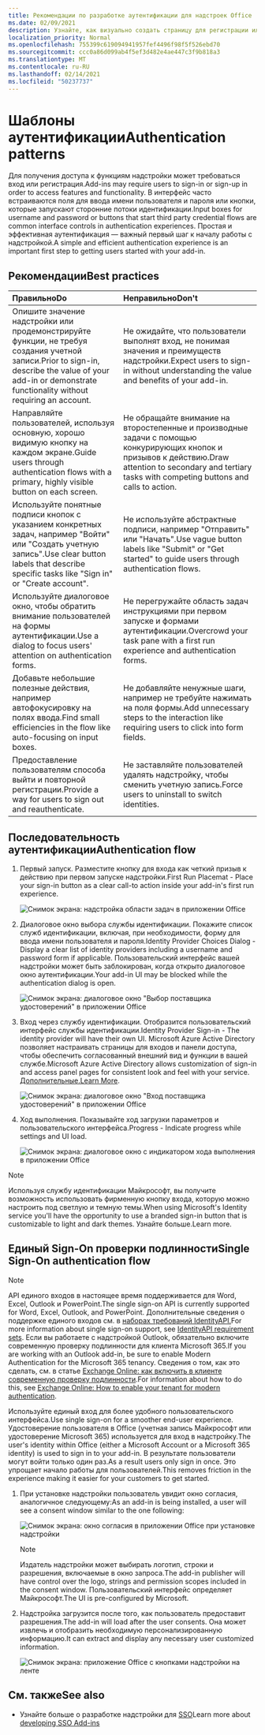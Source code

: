 ```yaml
---
title: Рекомендации по разработке аутентификации для надстроек Office
ms.date: 02/09/2021
description: Узнайте, как визуально создать страницу для регистрации или регистрации в надстройки Office.
localization_priority: Normal
ms.openlocfilehash: 755399c619094941957fef4496f98f5f526ebd70
ms.sourcegitcommit: ccc0a86d099ab4f5ef3d482e4ae447c3f9b818a3
ms.translationtype: MT
ms.contentlocale: ru-RU
ms.lasthandoff: 02/14/2021
ms.locfileid: "50237737"
---
```

# <a name="authentication-patterns"></a><span data-ttu-id="6230f-103">Шаблоны аутентификации</span><span class="sxs-lookup"><span data-stu-id="6230f-103">Authentication patterns</span></span>

<span data-ttu-id="6230f-104">Для получения доступа к функциям надстройки может требоваться вход или регистрация.</span><span class="sxs-lookup"><span data-stu-id="6230f-104">Add-ins may require users to sign-in or sign-up in order to access features and functionality.</span></span> <span data-ttu-id="6230f-105">В интерфейс часто встраиваются поля для ввода имени пользователя и пароля или кнопки, которые запускают сторонние потоки идентификации.</span><span class="sxs-lookup"><span data-stu-id="6230f-105">Input boxes for username and password or buttons that start third party credential flows are common interface controls in authentication experiences.</span></span> <span data-ttu-id="6230f-106">Простая и эффективная аутентификация — важный первый шаг к началу работы с надстройкой.</span><span class="sxs-lookup"><span data-stu-id="6230f-106">A simple and efficient authentication experience is an important first step to getting users started with your add-in.</span></span>

## <a name="best-practices"></a><span data-ttu-id="6230f-107">Рекомендации</span><span class="sxs-lookup"><span data-stu-id="6230f-107">Best practices</span></span>

|<span data-ttu-id="6230f-108">Правильно</span><span class="sxs-lookup"><span data-stu-id="6230f-108">Do</span></span>|<span data-ttu-id="6230f-109">Неправильно</span><span class="sxs-lookup"><span data-stu-id="6230f-109">Don't</span></span>|
|:----|:----|
|<span data-ttu-id="6230f-110">Опишите значение надстройки или продемонстрируйте функции, не требуя создания учетной записи.</span><span class="sxs-lookup"><span data-stu-id="6230f-110">Prior to sign-in, describe the value of your add-in or demonstrate functionality without requiring an account.</span></span> |<span data-ttu-id="6230f-111">Не ожидайте, что пользователи выполнят вход, не понимая значения и преимуществ надстройки.</span><span class="sxs-lookup"><span data-stu-id="6230f-111">Expect users to sign-in without understanding the value and benefits of your add-in.</span></span>|
|<span data-ttu-id="6230f-112">Направляйте пользователей, используя основную, хорошо видимую кнопку на каждом экране.</span><span class="sxs-lookup"><span data-stu-id="6230f-112">Guide users through authentication flows with a primary, highly visible button on each screen.</span></span> |<span data-ttu-id="6230f-113">Не обращайте внимание на второстепенные и производные задачи с помощью конкурирующих кнопок и призывов к действию.</span><span class="sxs-lookup"><span data-stu-id="6230f-113">Draw attention to secondary and tertiary tasks with competing buttons and calls to action.</span></span>|
|<span data-ttu-id="6230f-114">Используйте понятные подписи кнопок с указанием конкретных задач, например "Войти" или "Создать учетную запись".</span><span class="sxs-lookup"><span data-stu-id="6230f-114">Use clear button labels that describe specific tasks like "Sign in" or "Create account".</span></span> |<span data-ttu-id="6230f-115">Не используйте абстрактные подписи, например "Отправить" или "Начать".</span><span class="sxs-lookup"><span data-stu-id="6230f-115">Use vague button labels like "Submit" or "Get started" to guide users through authentication flows.</span></span>|
|<span data-ttu-id="6230f-116">Используйте диалоговое окно, чтобы обратить внимание пользователей на формы аутентификации.</span><span class="sxs-lookup"><span data-stu-id="6230f-116">Use a dialog to focus users' attention on authentication forms.</span></span> |<span data-ttu-id="6230f-117">Не перегружайте область задач инструкциями при первом запуске и формами аутентификации.</span><span class="sxs-lookup"><span data-stu-id="6230f-117">Overcrowd your task pane with a first run experience and authentication forms.</span></span>|
|<span data-ttu-id="6230f-118">Добавьте небольшие полезные действия, например автофокусировку на полях ввода.</span><span class="sxs-lookup"><span data-stu-id="6230f-118">Find small efficiencies in the flow like auto-focusing on input boxes.</span></span> |<span data-ttu-id="6230f-119">Не добавляйте ненужные шаги, например не требуйте нажимать на поля формы.</span><span class="sxs-lookup"><span data-stu-id="6230f-119">Add unnecessary steps to the interaction like requiring users to click into form fields.</span></span>|
|<span data-ttu-id="6230f-120">Предоставление пользователям способа выйти и повторной регистрации.</span><span class="sxs-lookup"><span data-stu-id="6230f-120">Provide a way for users to sign out and reauthenticate.</span></span> |<span data-ttu-id="6230f-121">Не заставляйте пользователей удалять надстройку, чтобы сменить учетную запись.</span><span class="sxs-lookup"><span data-stu-id="6230f-121">Force users to uninstall to switch identities.</span></span>|

## <a name="authentication-flow"></a><span data-ttu-id="6230f-122">Последовательность аутентификации</span><span class="sxs-lookup"><span data-stu-id="6230f-122">Authentication flow</span></span>

1. <span data-ttu-id="6230f-123">Первый запуск. Разместите кнопку для входа как четкий призыв к действию при первом запуске надстройки.</span><span class="sxs-lookup"><span data-stu-id="6230f-123">First Run Placemat - Place your sign-in button as a clear call-to action inside your add-in's first run experience.</span></span>

    ![Снимок экрана: надстройка области задач в приложении Office](../images/add-in-fre-value-placemat.png)

1. <span data-ttu-id="6230f-125">Диалоговое окно выбора службы идентификации. Покажите список служб идентификации, включая, при необходимости, форму для ввода имени пользователя и пароля.</span><span class="sxs-lookup"><span data-stu-id="6230f-125">Identity Provider Choices Dialog - Display a clear list of identity providers including a username and password form if applicable.</span></span> <span data-ttu-id="6230f-126">Пользовательский интерфейс вашей надстройки может быть заблокирован, когда открыто диалоговое окно аутентификации.</span><span class="sxs-lookup"><span data-stu-id="6230f-126">Your add-in UI may be blocked while the authentication dialog is open.</span></span>

    ![Снимок экрана: диалоговое окно "Выбор поставщика удостоверений" в приложении Office](../images/add-in-auth-choices-dialog.png)

1. <span data-ttu-id="6230f-128">Вход через службу идентификации. Отобразится пользовательский интерфейс службы идентификации.</span><span class="sxs-lookup"><span data-stu-id="6230f-128">Identity Provider Sign-in - The identity provider will have their own UI.</span></span> <span data-ttu-id="6230f-129">Microsoft Azure Active Directory позволяет настраивать страницы для входов и панели доступа, чтобы обеспечить согласованный внешний вид и функции в вашей службе.</span><span class="sxs-lookup"><span data-stu-id="6230f-129">Microsoft Azure Active Directory allows customization of sign-in and access panel pages for consistent look and feel with your service.</span></span> <span data-ttu-id="6230f-130">[Дополнительные.](/azure/active-directory/fundamentals/customize-branding)</span><span class="sxs-lookup"><span data-stu-id="6230f-130">[Learn More](/azure/active-directory/fundamentals/customize-branding).</span></span>

    ![Снимок экрана: диалоговое окно "Вход поставщика удостоверений" в приложении Office](../images/add-in-auth-identity-sign-in.png)

1. <span data-ttu-id="6230f-132">Ход выполнения. Показывайте ход загрузки параметров и пользовательского интерфейса.</span><span class="sxs-lookup"><span data-stu-id="6230f-132">Progress - Indicate progress while settings and UI load.</span></span>

    ![Снимок экрана: диалоговое окно с индикатором хода выполнения в приложении Office](../images/add-in-auth-modal-interstitial.png)

> [!NOTE]
> <span data-ttu-id="6230f-134">Используя службу идентификации Майкрософт, вы получите возможность использовать фирменную кнопку входа, которую можно настроить под светлую и темную темы.</span><span class="sxs-lookup"><span data-stu-id="6230f-134">When using Microsoft's Identity service you'll have the opportunity to use a branded sign-in button that is customizable to light and dark themes.</span></span> <span data-ttu-id="6230f-135">Узнайте больше.</span><span class="sxs-lookup"><span data-stu-id="6230f-135">Learn more.</span></span>

## <a name="single-sign-on-authentication-flow"></a><span data-ttu-id="6230f-136">Единый Sign-On проверки подлинности</span><span class="sxs-lookup"><span data-stu-id="6230f-136">Single Sign-On authentication flow</span></span>

> [!NOTE]
> <span data-ttu-id="6230f-137">API единого входов в настоящее время поддерживается для Word, Excel, Outlook и PowerPoint.</span><span class="sxs-lookup"><span data-stu-id="6230f-137">The single sign-on API is currently supported for Word, Excel, Outlook, and PowerPoint.</span></span> <span data-ttu-id="6230f-138">Дополнительные сведения о поддержке единого входов см. в [наборах требований IdentityAPI.](../reference/requirement-sets/identity-api-requirement-sets.md)</span><span class="sxs-lookup"><span data-stu-id="6230f-138">For more information about single sign-on support, see [IdentityAPI requirement sets](../reference/requirement-sets/identity-api-requirement-sets.md).</span></span> <span data-ttu-id="6230f-139">Если вы работаете с надстройкой Outlook, обязательно включите современную проверку подлинности для клиента Microsoft 365.</span><span class="sxs-lookup"><span data-stu-id="6230f-139">If you are working with an Outlook add-in, be sure to enable Modern Authentication for the Microsoft 365 tenancy.</span></span> <span data-ttu-id="6230f-140">Сведения о том, как это сделать, см. в статье [Exchange Online: как включить в клиенте современную проверку подлинности](https://social.technet.microsoft.com/wiki/contents/articles/32711.exchange-online-how-to-enable-your-tenant-for-modern-authentication.aspx).</span><span class="sxs-lookup"><span data-stu-id="6230f-140">For information about how to do this, see [Exchange Online: How to enable your tenant for modern authentication](https://social.technet.microsoft.com/wiki/contents/articles/32711.exchange-online-how-to-enable-your-tenant-for-modern-authentication.aspx).</span></span>

<span data-ttu-id="6230f-141">Используйте единый вход для более удобного пользовательского интерфейса.</span><span class="sxs-lookup"><span data-stu-id="6230f-141">Use single sign-on for a smoother end-user experience.</span></span> <span data-ttu-id="6230f-142">Удостоверение пользователя в Office (учетная запись Майкрософт или удостоверение Microsoft 365) используется для вход в надстройку.</span><span class="sxs-lookup"><span data-stu-id="6230f-142">The user's identity within Office (either a Microsoft Account or a Microsoft 365 identity) is used to sign in to your add-in.</span></span> <span data-ttu-id="6230f-143">В результате пользователи могут войти только один раз.</span><span class="sxs-lookup"><span data-stu-id="6230f-143">As a result users only sign in once.</span></span> <span data-ttu-id="6230f-144">Это упрощает начало работы для пользователей.</span><span class="sxs-lookup"><span data-stu-id="6230f-144">This removes friction in the experience making it easier for your customers to get started.</span></span>

1. <span data-ttu-id="6230f-145">При установке надстройки пользователь увидит окно согласия, аналогичное следующему:</span><span class="sxs-lookup"><span data-stu-id="6230f-145">As an add-in is being installed, a user will see a consent window similar to the one following:</span></span>

    ![Снимок экрана: окно согласия в приложении Office при установке надстройки](../images/add-in-auth-SSO-consent-dialog.png)

    > [!NOTE]
    > <span data-ttu-id="6230f-147">Издатель надстройки может выбирать логотип, строки и разрешения, включаемые в окно запроса.</span><span class="sxs-lookup"><span data-stu-id="6230f-147">The add-in publisher will have control over the logo, strings and permission scopes included in the consent window.</span></span> <span data-ttu-id="6230f-148">Пользовательский интерфейс определяет Майкрософт.</span><span class="sxs-lookup"><span data-stu-id="6230f-148">The UI is pre-configured by Microsoft.</span></span>

1. <span data-ttu-id="6230f-149">Надстройка загрузится после того, как пользователь предоставит разрешения.</span><span class="sxs-lookup"><span data-stu-id="6230f-149">The add-in will load after the user consents.</span></span> <span data-ttu-id="6230f-150">Она может извлечь и отобразить необходимую персонализированную информацию.</span><span class="sxs-lookup"><span data-stu-id="6230f-150">It can extract and display any necessary user customized information.</span></span>

    ![Снимок экрана: приложение Office с кнопками надстройки на ленте](../images/add-in-ribbon.png)

## <a name="see-also"></a><span data-ttu-id="6230f-152">См. также</span><span class="sxs-lookup"><span data-stu-id="6230f-152">See also</span></span>

- <span data-ttu-id="6230f-153">Узнайте больше о разработке надстройки для [SSO](../develop/sso-in-office-add-ins.md)</span><span class="sxs-lookup"><span data-stu-id="6230f-153">Learn more about [developing SSO Add-ins](../develop/sso-in-office-add-ins.md)</span></span>
